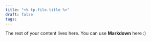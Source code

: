 ```yaml
---
title: "<% tp.file.title %>"
draft: false
tags:
---
```

 
The rest of your content lives here. You can use **Markdown** here :) 